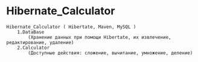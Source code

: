 # Hibernate_Calculator
	Hibernate_Calculator ( Hibertate, Maven, MySQL )
		1.DataBase
			(Хранение данных при помощи Hibertate, их извлечение, редактирование, удаление)
		2.Calculator
			(Доступные действия: сложение, вычитание, умножение, деление)
